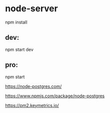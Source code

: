 # node-server

npm install 

## dev:

npm start dev 

## pro:

npm start

https://node-postgres.com/

https://www.npmjs.com/package/node-postgres

https://pm2.keymetrics.io/
